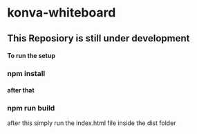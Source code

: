 # konva-whiteboard
## This Reposiory is still under development
#### To run the setup
### npm install
#### after that
### npm run build
after this simply run the index.html file inside the dist folder


